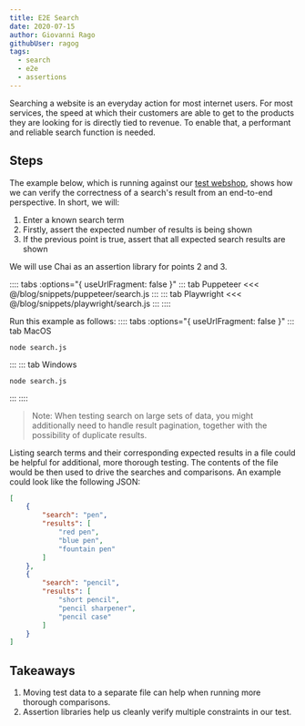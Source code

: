 ```yaml
---
title: E2E Search
date: 2020-07-15
author: Giovanni Rago
githubUser: ragog
tags: 
  - search
  - e2e
  - assertions
---
```


Searching a website is an everyday action for most internet users. For most services, the speed at which their customers are able to get to the products they are looking for is directly tied to revenue. To enable that, a performant and reliable search function is needed.

## Steps

The example below, which is running against our [test webshop](https://danube-store.herokuapp.com/), shows how we can verify the correctness of a search's result from an end-to-end perspective. In short, we will:
1. Enter a known search term
2. Firstly, assert the expected number of results is being shown
3. If the previous point is true, assert that all expected search results are shown

We will use Chai as an assertion library for points 2 and 3.

:::: tabs :options="{ useUrlFragment: false }"
::: tab Puppeteer 
<<< @/blog/snippets/puppeteer/search.js
:::
::: tab Playwright
<<< @/blog/snippets/playwright/search.js
:::
::::

Run this example as follows:
:::: tabs :options="{ useUrlFragment: false }"
::: tab MacOS
```shell script
node search.js
```
:::
::: tab Windows
```shell script
node search.js
```
:::
::::

> Note: When testing search on large sets of data, you might additionally need to handle result pagination, together with the possibility of duplicate results.

Listing search terms and their corresponding expected results in a file could be helpful for additional, more thorough testing. The contents of the file would be then used to drive the searches and comparisons. An example could look like the following JSON:

```json
[
    {
        "search": "pen",
        "results": [
            "red pen",
            "blue pen",
            "fountain pen"
        ]
    },
    {
        "search": "pencil",
        "results": [
            "short pencil",
            "pencil sharpener",
            "pencil case"
        ]
    }   
]
```

## Takeaways
1. Moving test data to a separate file can help when running more thorough comparisons.
2. Assertion libraries help us cleanly verify multiple constraints in our test.
